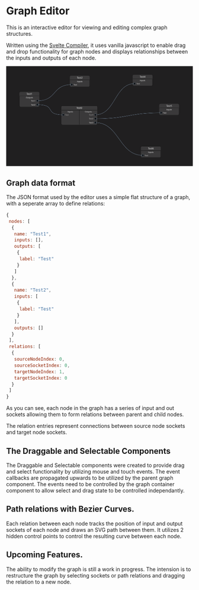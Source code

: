 # Graph Editor
This is an interactive editor for viewing and editing complex graph structures.

Written using the [Svelte Compiler](https://svelte.dev/), it uses vanilla javascript to enable drag and drop functionality for graph nodes and displays relationships between the inputs and outputs of each node.

![Graph Editor Screenshot](wiki/screenshot.png)

## Graph data format

The JSON format used by the editor uses a simple flat structure of a graph, with a seperate array to define relations:

```javascript
{
 nodes: [
  {
   name: "Test1",
   inputs: [],
   outputs: [
    {
     label: "Test"
    }
   ]
  },
  {
   name: "Test2",
   inputs: [
    {
     label: "Test"
    }
   ],
   outputs: []
  }
 ],
 relations: [
  {
   sourceNodeIndex: 0,
   sourceSocketIndex: 0,
   targetNodeIndex: 1,
   targetSocketIndex: 0
  }
 ]
}
```

As you can see, each node in the graph has a series of input and out sockets allowing them to form relations between parent and child nodes.

The relation entries represent connections between source node sockets and target node sockets.

## The Draggable and Selectable Components

The Draggable and Selectable components were created to provide drag and select functionality by utilizing mouse and touch events. The event callbacks are propagated upwards to be utilized by the parent graph component.
The events need to be controlled by the graph container component to allow select and drag state to be controlled independantly.

## Path relations with Bezier Curves.

Each relation between each node tracks the position of input and output sockets of each node and draws an SVG path between them. It utilizes 2 hidden control points to control the resulting curve between each node.

## Upcoming Features.

The ability to modify the graph is still a work in progress. The intension is to restructure the graph by selecting sockets or path relations and dragging the relation to a new node.

